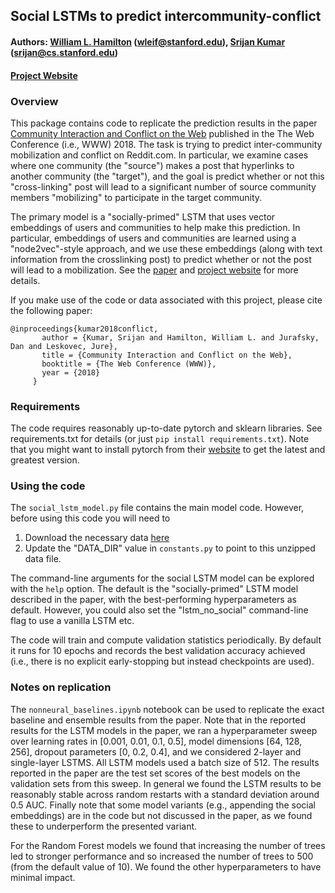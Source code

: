 ## Social LSTMs to predict intercommunity-conflict
#### Authors: [William L. Hamilton](https://stanford.edu/~wleif) (wleif@stanford.edu), [Srijan Kumar](https://cs.stanford.edu/) (srijan@cs.stanford.edu)
#### [Project Website](https://snap.stanford.edu/conflict/)


### Overview

This package contains code to replicate the prediction results in the paper [Community Interaction and Conflict on the Web](https://stanford.edu/~wleif/files/conflict-paper-www.pdf) published in the The Web Conference (i.e., WWW) 2018.
The task is trying to predict inter-community mobilization and conflict on Reddit.com.
In particular, we examine cases where one community (the "source") makes a post that hyperlinks to another community (the "target"), and the goal is predict whether or not this "cross-linking" post will lead to a significant number of source community members "mobilizing" to participate in the target community. 

The primary model is a "socially-primed" LSTM that uses vector embeddings of users and communities to help make this prediction.
In particular, embeddings of users and communities are learned using a "node2vec"-style approach, and we use these embeddings (along with text information from the crosslinking post) to predict whether or not the post will lead to a mobilization.
See the [paper](https://stanford.edu/~wleif/files/conflict-paper-www.pdf) and [project website](https://snap.stanford.edu/conflict) for more details.

If you make use of the code or data associated with this project, please cite the following paper:
  ```
  @inproceedings{kumar2018conflict,
	     author = {Kumar, Srijan and Hamilton, William L. and Jurafsky, Dan and Leskovec, Jure},
	     title = {Community Interaction and Conflict on the Web},
	     booktitle = {The Web Conference (WWW)},
	     year = {2018}
	   }
  ```

### Requirements

The code requires reasonably up-to-date pytorch and sklearn libraries. See requirements.txt for details (or just `pip install requirements.txt`).
Note that you might want to install pytorch from their [website](http://pytorch.org/) to get the latest and greatest version. 

### Using the code

The `social_lstm_model.py` file contains the main model code.
However, before using this code you will need to
  1) Download the necessary data [here](http://snap.stanford.edu/conflict/conflict_data.zip)
  2) Update the "DATA_DIR" value in `constants.py` to point to this unzipped data file.

The command-line arguments for the social LSTM model can be explored with the `help` option.
The default is the "socially-primed" LSTM model described in the paper, with the best-performing hyperparameters as default.
However, you could also set the "lstm_no_social" command-line flag to use a vanilla LSTM etc. 

The code will train and compute validation statistics periodically.
By default it runs for 10 epochs and records the best validation accuracy achieved (i.e., there is no explicit early-stopping but instead checkpoints are used). 

### Notes on replication

The `nonneural_baselines.ipynb` notebook can be used to replicate the exact baseline and ensemble results from the paper.
Note that in the reported results for the LSTM models in the paper, we ran a hyperparameter sweep over learning rates in [0.001, 0.01, 0.1, 0.5], model dimensions [64, 128, 256], dropout parameters [0, 0.2, 0.4], and we considered 2-layer and single-layer LSTMS.
All LSTM models used a batch size of 512.
The results reported in the paper are the test set scores of the best models on the validation sets from this sweep.
In general we found the LSTM results to be reasonably stable across random restarts with a standard deviation around 0.5 AUC. 
Finally note that some model variants (e.g., appending the social embeddings) are in the code but not discussed in the paper, as we found these to underperform the presented variant. 

For the Random Forest models we found that increasing the number of trees led to stronger performance and so increased the number of trees to 500 (from the default value of 10). 
We found the other hyperparameters to have minimal impact. 
